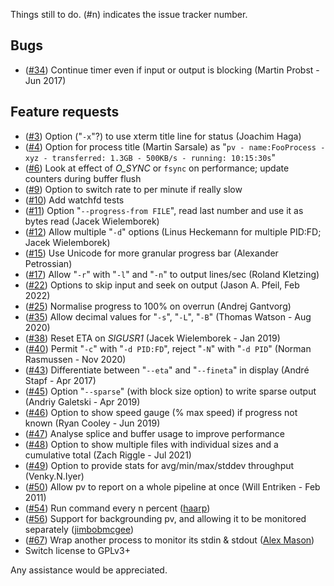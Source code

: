 Things still to do.  (#n) indicates the issue tracker number.

Bugs
----

 * ([#34](https://codeberg.org/a-j-wood/pv/issues/34)) Continue timer even if input or output is blocking (Martin Probst - Jun 2017)

Feature requests
----------------

 * ([#3](https://codeberg.org/a-j-wood/pv/issues/3)) Option ("`-x`"?) to use xterm title line for status (Joachim Haga)
 * ([#4](https://codeberg.org/a-j-wood/pv/issues/4)) Option for process title (Martin Sarsale) as "`pv - name:FooProcess -xyz - transferred: 1.3GB - 500KB/s - running: 10:15:30s`"
 * ([#6](https://codeberg.org/a-j-wood/pv/issues/6)) Look at effect of *O_SYNC* or `fsync` on performance; update counters during buffer flush
 * ([#9](https://codeberg.org/a-j-wood/pv/issues/9)) Option to switch rate to per minute if really slow
 * ([#10](https://codeberg.org/a-j-wood/pv/issues/10)) Add watchfd tests
 * ([#11](https://codeberg.org/a-j-wood/pv/issues/11)) Option "`--progress-from FILE`", read last number and use it as bytes read (Jacek Wielemborek)
 * ([#12](https://codeberg.org/a-j-wood/pv/issues/12)) Allow multiple "`-d`" options (Linus Heckemann for multiple PID:FD; Jacek Wielemborek)
 * ([#15](https://codeberg.org/a-j-wood/pv/issues/15)) Use Unicode for more granular progress bar (Alexander Petrossian)
 * ([#17](https://codeberg.org/a-j-wood/pv/issues/17)) Allow "`-r`" with "`-l`" and "`-n`" to output lines/sec (Roland Kletzing)
 * ([#22](https://codeberg.org/a-j-wood/pv/issues/22)) Options to skip input and seek on output (Jason A. Pfeil, Feb 2022)
 * ([#25](https://codeberg.org/a-j-wood/pv/issues/25)) Normalise progress to 100% on overrun (Andrej Gantvorg)
 * ([#35](https://codeberg.org/a-j-wood/pv/issues/35)) Allow decimal values for "`-s`", "`-L`", "`-B`" (Thomas Watson - Aug 2020)
 * ([#38](https://codeberg.org/a-j-wood/pv/issues/38)) Reset ETA on *SIGUSR1* (Jacek Wielemborek - Jan 2019)
 * ([#40](https://codeberg.org/a-j-wood/pv/issues/40)) Permit "`-c`" with "`-d PID:FD`", reject "`-N`" with "`-d PID`" (Norman Rasmussen - Nov 2020)
 * ([#43](https://codeberg.org/a-j-wood/pv/issues/43)) Differentiate between "`--eta`" and "`--fineta`" in display (André Stapf - Apr 2017)
 * ([#45](https://codeberg.org/a-j-wood/pv/issues/45)) Option "`--sparse`" (with block size option) to write sparse output (Andriy Galetski - Apr 2019)
 * ([#46](https://codeberg.org/a-j-wood/pv/issues/46)) Option to show speed gauge (% max speed) if progress not known (Ryan Cooley - Jun 2019)
 * ([#47](https://codeberg.org/a-j-wood/pv/issues/47)) Analyse splice and buffer usage to improve performance
 * ([#48](https://codeberg.org/a-j-wood/pv/issues/48)) Option to show multiple files with individual sizes and a cumulative total (Zach Riggle - Jul 2021)
 * ([#49](https://codeberg.org/a-j-wood/pv/issues/49)) Option to provide stats for avg/min/max/stddev throughput (Venky.N.Iyer)
 * ([#50](https://codeberg.org/a-j-wood/pv/issues/50)) Allow pv to report on a whole pipeline at once (Will Entriken - Feb 2011)
 * ([#54](https://codeberg.org/a-j-wood/pv/issues/54)) Run command every n percent ([haarp](https://github.com/haarp))
 * ([#56](https://codeberg.org/a-j-wood/pv/issues/56)) Support for backgrounding pv, and allowing it to be monitored separately ([jimbobmcgee](https://github.com/jimbobmcgee))
 * ([#67](https://codeberg.org/a-j-wood/pv/issues/67)) Wrap another process to monitor its stdin & stdout ([Alex Mason](https://github.com/axman6))
 * Switch license to GPLv3+

Any assistance would be appreciated.
